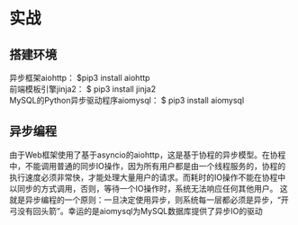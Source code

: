 # 实战
## 搭建环境
异步框架aiohttp：
$pip3 install aiohttp  
前端模板引擎jinja2：
$ pip3 install jinja2  
MySQL的Python异步驱动程序aiomysql：
$ pip3 install aiomysql  
## 异步编程
由于Web框架使用了基于asyncio的aiohttp，这是基于协程的异步模型。在协程中，不能调用普通的同步IO操作，因为所有用户都是由一个线程服务的，协程的执行速度必须非常快，才能处理大量用户的请求。而耗时的IO操作不能在协程中以同步的方式调用，否则，等待一个IO操作时，系统无法响应任何其他用户。
这就是异步编程的一个原则：一旦决定使用异步，则系统每一层都必须是异步，“开弓没有回头箭”。幸运的是aiomysql为MySQL数据库提供了异步IO的驱动  
